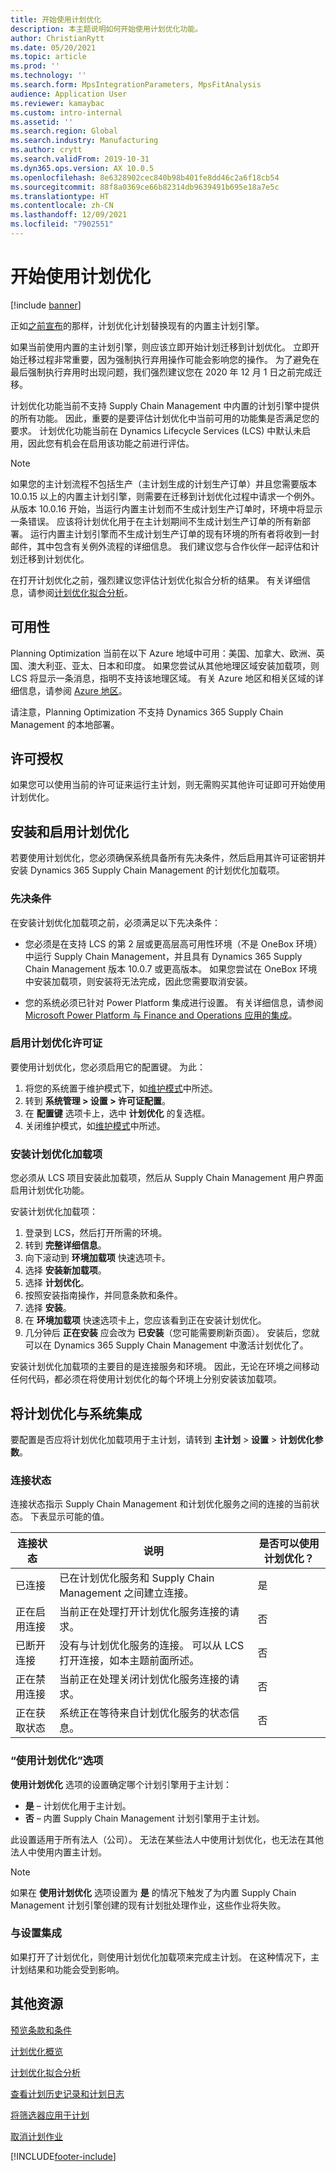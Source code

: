 ```yaml
---
title: 开始使用计划优化
description: 本主题说明如何开始使用计划优化功能。
author: ChristianRytt
ms.date: 05/20/2021
ms.topic: article
ms.prod: ''
ms.technology: ''
ms.search.form: MpsIntegrationParameters, MpsFitAnalysis
audience: Application User
ms.reviewer: kamaybac
ms.custom: intro-internal
ms.assetid: ''
ms.search.region: Global
ms.search.industry: Manufacturing
ms.author: crytt
ms.search.validFrom: 2019-10-31
ms.dyn365.ops.version: AX 10.0.5
ms.openlocfilehash: 8e6328902cec840b98b401fe8dd46c2a6f18cb54
ms.sourcegitcommit: 88f8a0369ce66b82314db9639491b695e18a7e5c
ms.translationtype: HT
ms.contentlocale: zh-CN
ms.lasthandoff: 12/09/2021
ms.locfileid: "7902551"
---
```

# <a name="get-started-with-planning-optimization"></a>开始使用计划优化

[!include [banner](../../includes/banner.md)]

正如[之前宣布](../../get-started/removed-deprecated-features-scm-updates.md#use-of-built-in-supply-chain-management-master-planning-engine-for-distribution-scenarios)的那样，计划优化计划替换现有的内置主计划引擎。

如果当前使用内置的主计划引擎，则应该立即开始计划迁移到计划优化。 立即开始迁移过程非常重要，因为强制执行弃用操作可能会影响您的操作。 为了避免在最后强制执行弃用时出现问题，我们强烈建议您在 2020 年 12 月 1 日之前完成迁移。 

计划优化功能当前不支持 Supply Chain Management 中内置的计划引擎中提供的所有功能。 因此，重要的是要评估计划优化中当前可用的功能集是否满足您的要求。 计划优化功能当前在 Dynamics Lifecycle Services (LCS) 中默认未启用，因此您有机会在启用该功能之前进行评估。

> [!NOTE]
> 如果您的主计划流程不包括生产（主计划生成的计划生产订单）并且您需要版本 10.0.15 以上的内置主计划引擎，则需要在迁移到计划优化过程中请求一个例外。 从版本 10.0.16 开始，当运行内置主计划而不生成计划生产订单时，环境中将显示一条错误。 应该将计划优化用于在主计划期间不生成计划生产订单的所有新部署。 运行内置主计划引擎而不生成计划生产订单的现有环境的所有者将收到一封邮件，其中包含有关例外流程的详细信息。 我们建议您与合作伙伴一起评估和计划迁移到计划优化。

在打开计划优化之前，强烈建议您评估计划优化拟合分析的结果。 有关详细信息，请参阅[计划优化拟合分析](planning-optimization-fit-analysis.md)。

## <a name="availability"></a>可用性

Planning Optimization 当前在以下 Azure 地域中可用：美国、加拿大、欧洲、英国、澳大利亚、亚太、日本和印度。 如果您尝试从其他地理区域安装加载项，则 LCS 将显示一条消息，指明不支持该地理区域。 有关 Azure 地区和相关区域的详细信息，请参阅 [Azure 地区](https://azure.microsoft.com/global-infrastructure/geographies/#geographies)。

请注意，Planning Optimization 不支持 Dynamics 365 Supply Chain Management 的本地部署。

## <a name="licensing"></a>许可授权

如果您可以使用当前的许可证来运行主计划，则无需购买其他许可证即可开始使用计划优化。

## <a name="install-and-enable-planning-optimization"></a>安装和启用计划优化

若要使用计划优化，您必须确保系统具备所有先决条件，然后启用其许可证密钥并安装 Dynamics 365 Supply Chain Management 的计划优化加载项。

### <a name="prerequisites"></a>先决条件

在安装计划优化加载项之前，必须满足以下先决条件：

- 您必须是在支持 LCS 的第 2 层或更高层高可用性环境（不是 OneBox 环境）中运行 Supply Chain Management，并且具有 Dynamics 365 Supply Chain Management 版本 10.0.7 或更高版本。 如果您尝试在 OneBox 环境中安装加载项，则安装将无法完成，因此您需要取消安装。

- 您的系统必须已针对 Power Platform 集成进行设置。 有关详细信息，请参阅 [Microsoft Power Platform 与 Finance and Operations 应用的集成](../../../fin-ops-core/dev-itpro/power-platform/overview.md)。

### <a name="enable-the-planning-optimization-license"></a>启用计划优化许可证

要使用计划优化，您必须启用它的配置键。 为此：

1. 将您的系统置于维护模式下，如[维护模式](../../../fin-ops-core/dev-itpro/sysadmin/maintenance-mode.md)中所述。
1. 转到 **系统管理 \> 设置 \> 许可证配置**。
1. 在 **配置键** 选项卡上，选中 **计划优化** 的复选框。
1. 关闭维护模式，如[维护模式](../../../fin-ops-core/dev-itpro/sysadmin/maintenance-mode.md)中所述。

### <a name="install-the-planning-optimization-add-in"></a>安装计划优化加载项

您必须从 LCS 项目安装此加载项，然后从 Supply Chain Management 用户界面启用计划优化功能。

安装计划优化加载项：

1. 登录到 LCS，然后打开所需的环境。
1. 转到 **完整详细信息**。
1. 向下滚动到 **环境加载项** 快速选项卡。
1. 选择 **安装新加载项**。
1. 选择 **计划优化**。
1. 按照安装指南操作，并同意条款和条件。
1. 选择 **安装**。
1. 在 **环境加载项** 快速选项卡上，您应该看到正在安装计划优化。
1. 几分钟后 **正在安装** 应会改为 **已安装**（您可能需要刷新页面）。 安装后，您就可以在 Dynamics 365 Supply Chain Management 中激活计划优化了。

安装计划优化加载项的主要目的是连接服务和环境。 因此，无论在环境之间移动任何代码，都必须在将使用计划优化的每个环境上分别安装该加载项。

## <a name="integrate-planning-optimization-with-your-system"></a>将计划优化与系统集成

要配置是否应将计划优化加载项用于主计划，请转到 **主计划** \> **设置** \> **计划优化参数**。

### <a name="connection-status"></a>连接状态

连接状态指示 Supply Chain Management 和计划优化服务之间的连接的当前状态。 下表显示可能的值。

| 连接状态 | 说明 | 是否可以使用计划优化？ |
|---|---|---|
| 已连接 | 已在计划优化服务和 Supply Chain Management 之间建立连接。 | 是 |
| 正在启用连接 | 当前正在处理打开计划优化服务连接的请求。 | 否 |
| 已断开连接 | 没有与计划优化服务的连接。 可以从 LCS 打开连接，如本主题前面所述。 | 否 |
| 正在禁用连接 | 当前正在处理关闭计划优化服务连接的请求。 | 否 |
| 正在获取状态 | 系统正在等待来自计划优化服务的状态信息。 | 否 |

### <a name="the-use-planning-optimization-option"></a>“使用计划优化”选项

**使用计划优化** 选项的设置确定哪个计划引擎用于主计划：

- **是** – 计划优化用于主计划。
- **否** – 内置 Supply Chain Management 计划引擎用于主计划。

此设置适用于所有法人（公司）。 无法在某些法人中使用计划优化，也无法在其他法人中使用内置主计划。

> [!NOTE]
> 如果在 **使用计划优化** 选项设置为 **是** 的情况下触发了为内置 Supply Chain Management 计划引擎创建的现有计划批处理作业，这些作业将失败。

### <a name="integration-with-the-setup"></a>与设置集成

如果打开了计划优化，则使用计划优化加载项来完成主计划。 在这种情况下，主计划结果和功能会受到影响。

## <a name="additional-resources"></a>其他资源

[预览条款和条件](https://go.microsoft.com/fwlink/?linkid=2015274)

[计划优化概览](planning-optimization-overview.md)

[计划优化拟合分析](planning-optimization-fit-analysis.md)

[查看计划历史记录和计划日志](plan-history-logs.md)

[将筛选器应用于计划](plan-filters.md)

[取消计划作业](cancel-planning-job.md)


[!INCLUDE[footer-include](../../../includes/footer-banner.md)]
